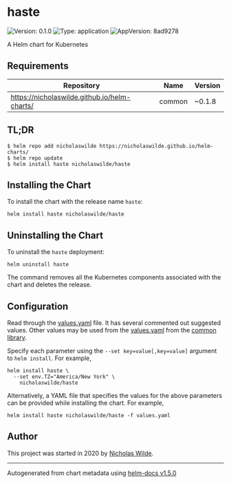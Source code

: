 # haste

![Version: 0.1.0](https://img.shields.io/badge/Version-0.1.0-informational?style=flat-square) ![Type: application](https://img.shields.io/badge/Type-application-informational?style=flat-square) ![AppVersion: 8ad9278](https://img.shields.io/badge/AppVersion-8ad9278-informational?style=flat-square)

A Helm chart for Kubernetes

## Requirements

| Repository | Name | Version |
|------------|------|---------|
| https://nicholaswilde.github.io/helm-charts/ | common | ~0.1.8 |

## TL;DR
```console
$ helm repo add nicholaswilde https://nicholaswilde.github.io/helm-charts/
$ helm repo update
$ helm install haste nicholaswilde/haste
```

## Installing the Chart
To install the chart with the release name `haste`:
```console
helm install haste nicholaswilde/haste
```

## Uninstalling the Chart
To uninstall the `haste` deployment:
```console
helm uninstall haste
```
The command removes all the Kubernetes components associated with the chart and deletes the release.

## Configuration

Read through the [values.yaml](./values.yaml) file. It has several commented out suggested values.
Other values may be used from the [values.yaml](../common/values.yaml) from the [common library](../common).

Specify each parameter using the `--set key=value[,key=value]` argument to `helm install`. For example,
```console
helm install haste \
  --set env.TZ="America/New York" \
    nicholaswilde/haste
```

Alternatively, a YAML file that specifies the values for the above parameters can be provided while installing the chart.
For example,
```console
helm install haste nicholaswilde/haste -f values.yaml
```

## Author
This project was started in 2020 by [Nicholas Wilde](https://github.com/nicholaswilde).

----------------------------------------------
Autogenerated from chart metadata using [helm-docs v1.5.0](https://github.com/norwoodj/helm-docs/releases/v1.5.0)
